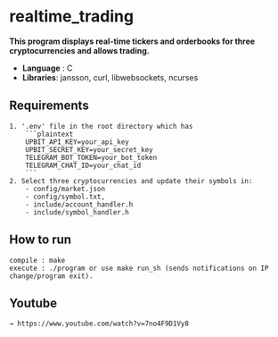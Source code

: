 # realtime_trading

**This program displays real-time tickers and orderbooks for three cryptocurrencies and allows trading.**

- **Language** : C
- **Libraries**: jansson, curl, libwebsockets, ncurses

## Requirements
	1. '.env' file in the root directory which has 
        ```plaintext
        UPBIT_API_KEY=your_api_key
        UPBIT_SECRET_KEY=your_secret_key
        TELEGRAM_BOT_TOKEN=your_bot_token
        TELEGRAM_CHAT_ID=your_chat_id
        ```
	2. Select three cryptocurrencies and update their symbols in:
        - config/market.json
        - config/symbol.txt,
        - include/account_handler.h
        - include/symbol_handler.h

## How to run
    compile : make
    execute : ./program or use make run_sh (sends notifications on IP change/program exit).

## Youtube
    → https://www.youtube.com/watch?v=7no4F9D1Vy8
